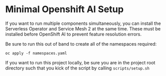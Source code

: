 # Minimal Openshift AI Setup

If you want to run multiple components simultaneously, you can install the Serverless Operator and Service Mesh 2 at the same time. These must be installed before OpenShift AI to prevent feature resolution errors.

Be sure to run this out of band to create all of the namespaces required:
```
oc apply -f namespaces.yaml
```

If you want to run this project locally, be sure you are in the project root directory such that you kick of the script by calling `scripts/setup.sh`